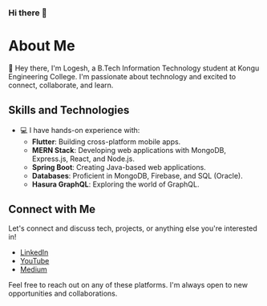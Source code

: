 ### Hi there 👋

<!--
**LOGESH-B/LOGESH-B** is a ✨ _special_ ✨ repository because its `README.md` (this file) appears on your GitHub profile.

Here are some ideas to get you started:

- 🔭 I’m currently working on ...
- 🌱 I’m currently learning ...
- 👯 I’m looking to collaborate on ...
- 🤔 I’m looking for help with ...
- 💬 Ask me about ...
- 📫 How to reach me: ...
- 😄 Pronouns: ...
- ⚡ Fun fact: ...
-->
# About Me

👋 Hey there, I'm Logesh, a B.Tech Information Technology student at Kongu Engineering College. I'm passionate about technology and excited to connect, collaborate, and learn.

## Skills and Technologies

- 💻 I have hands-on experience with:
  - **Flutter**: Building cross-platform mobile apps.
  - **MERN Stack**: Developing web applications with MongoDB, Express.js, React, and Node.js.
  - **Spring Boot**: Creating Java-based web applications.
  - **Databases**: Proficient in MongoDB, Firebase, and SQL (Oracle).
  - **Hasura GraphQL**: Exploring the world of GraphQL.

## Connect with Me

Let's connect and discuss tech, projects, or anything else you're interested in!

- [LinkedIn](https://www.linkedin.com/in/logesh-bommannan/)
- [YouTube](https://www.youtube.com/@logeshbommannan9062)
- [Medium](https://medium.com/@logeshbommannan)

Feel free to reach out on any of these platforms. I'm always open to new opportunities and collaborations.
